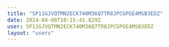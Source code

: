 ```yaml
---
title: "SP11GJVQTMN2ECK740M36Q7TR8JPCGPGE4MSB3EDZ"
date: 2024-04-08T10:15:41.829Z
user: SP11GJVQTMN2ECK740M36Q7TR8JPCGPGE4MSB3EDZ
layout: "users"
---
```

    